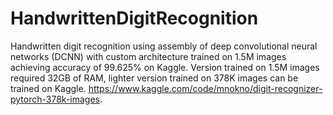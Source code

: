 # HandwrittenDigitRecognition
Handwritten digit recognition using assembly of deep convolutional neural networks (DCNN) with custom architecture trained on 1.5M images achieving accuracy of 99.625% on Kaggle.
Version trained on 1.5M images required 32GB of RAM, lighter version trained on 378K images can be trained on Kaggle. https://www.kaggle.com/code/mnokno/digit-recognizer-pytorch-378k-images. 
